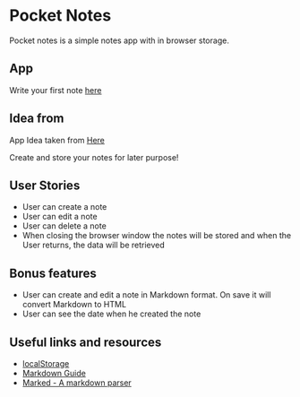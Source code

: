 # Pocket Notes

Pocket notes is a simple notes app with in browser storage.

## App

Write your first note [here](https://vikkycreations.github.io/pocket-notes)

## Idea from

App Idea taken from [Here](https://github.com/florinpop17/app-ideas/)

Create and store your notes for later purpose!

## User Stories

- User can create a note
- User can edit a note
- User can delete a note
- When closing the browser window the notes will be stored and when the User returns, the data will be retrieved

## Bonus features

- User can create and edit a note in Markdown format. On save it will convert Markdown to HTML
- User can see the date when he created the note

## Useful links and resources

-   [localStorage](https://developer.mozilla.org/en-US/docs/Web/API/Window/localStorage)
-   [Markdown Guide](https://www.markdownguide.org/basic-syntax/)
-   [Marked - A markdown parser](https://github.com/markedjs/marked)
